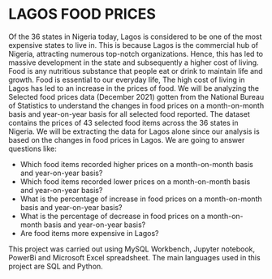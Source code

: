 # LAGOS FOOD PRICES
Of the 36 states in Nigeria today, Lagos is considered to be one of the most expensive states to live in. This is because Lagos is the commercial hub of Nigeria, attracting numerous top-notch organizations. Hence, this has led to massive development in the state and subsequently a higher cost of living.
Food is any nutritious substance that people eat or drink to maintain life and growth. Food is essential to our everyday life, The high cost of living in Lagos has led to an increase in the prices of food. We will be analyzing the Selected food prices data (December 2021) gotten from the National Bureau of Statistics to understand the changes in food prices on a month-on-month basis and year-on-year basis for all selected food reported.
The dataset contains the prices of 43 selected food items across the 36 states in Nigeria. We will be extracting the data for Lagos alone since our analysis is based on the changes in food prices in Lagos. 
We are going to answer questions like: 
-	Which food items recorded higher prices on a month-on-month basis and year-on-year basis?
-	Which food items recorded lower prices on a month-on-month basis and year-on-year basis?
-	What is the percentage of increase in food prices on a month-on-month basis and year-on-year basis?
-	What is the percentage of decrease in food prices on a month-on-month basis and year-on-year basis?
-	Are food items more expensive in Lagos?

This project was carried out using MySQL Workbench, Jupyter notebook, PowerBi and Microsoft Excel spreadsheet. The main languages used in this project are SQL and Python.

